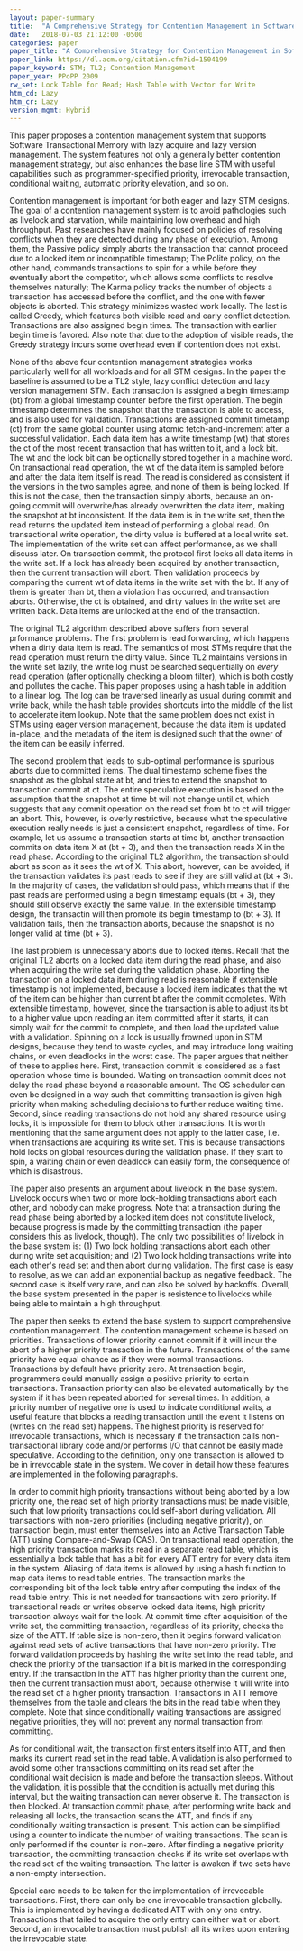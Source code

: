 ```yaml
---
layout: paper-summary
title:  "A Comprehensive Strategy for Contention Management in Software Transactional Memory"
date:   2018-07-03 21:12:00 -0500
categories: paper
paper_title: "A Comprehensive Strategy for Contention Management in Software Transactional Memory"
paper_link: https://dl.acm.org/citation.cfm?id=1504199
paper_keyword: STM; TL2; Contention Management
paper_year: PPoPP 2009
rw_set: Lock Table for Read; Hash Table with Vector for Write
htm_cd: Lazy
htm_cr: Lazy
version_mgmt: Hybrid
---
```


This paper proposes a contention management system that supports Software Transactional Memory with lazy acquire
and lazy version management. The system features not only a generally better contention management strategy, but
also enhances the base line STM with useful capabilities such as programmer-specified priority, irrevocable transaction,
conditional waiting, automatic priority elevation, and so on. 

Contention management is important for both eager and lazy STM designs. The goal of a contention management system is 
to avoid pathologies such as livelock and starvation, while maintaining low overhead and high throughput. Past researches
have mainly focused on policies of resolving conflicts when they are detected during any phase of execution. Among them, the 
Passive policy simply aborts the transaction that cannot proceed due to a locked item or incompatible timestamp; The 
Polite policy, on the other hand, commands transactions to spin for a while before they eventually abort the competitor,
which allows some conflicts to resolve themselves naturally; The Karma policy tracks the number of objects a transaction
has accessed before the conflict, and the one with fewer objects is aborted. This strategy minimizes wasted work locally.
The last is called Greedy, which features both visible read and early conflict detection. Transactions are also assigned
begin times. The transaction with earlier begin time is favored. Also note that due to the adoption of visible reads, the 
Greedy strategy incurs some overhead even if contention does not exist.

None of the above four contention management strategies works particularly well for all workloads and for all STM 
designs. In the paper the baseline is assumed to be a TL2 style, lazy conflict detection and lazy version management
STM. Each transaction is assigned a begin timestamp (bt) from a global timestamp counter before the first operation.
The begin timestamp determines the snapshot that the transaction is able to access, and is also used for validation.
Transactions are assigned commit timetamp (ct) from the same global counter using atomic fetch-and-increment after
a successful validation. Each data item has a write timestamp (wt) that stores the ct of the most recent transaction 
that has written to it, and a lock bit. The wt and the lock bit can be optionally stored together in a machine word. 
On transactional read operation, the wt of the data item is sampled before and after the data item itself is read. 
The read is considered as consistent if the versions in the two samples agree, and none of them is being locked. 
If this is not the case, then the transaction simply aborts, because an on-going commit will overwrite/has already 
overwritten the data item, making the snapshot at bt inconsistent. If the data item is in the write set, then the
read returns the updated item instead of performing a global read. On transactional write operation, the dirty value
is buffered at a local write set. The implementation of the write set can affect performance, as we shall discuss later.
On transaction commit, the protocol first locks all data items in the write set. If a lock has already been acquired 
by another transaction, then the current transaction will abort. Then validation proceeds by comparing the current wt
of data items in the write set with the bt. If any of them is greater than bt, then a violation has occurred, and 
transaction aborts. Otherwise, the ct is obtained, and dirty values in the write set are written back. Data items
are unlocked at the end of the transaction.

The original TL2 algorithm described above suffers from several prformance problems. The first problem is read 
forwarding, which happens when a dirty data item is read. The semantics of most STMs require that the read operation 
must return the dirty value. Since TL2 maintains versions in the write set lazily, the write log must be searched 
sequentially on *every* read operation (after optionally checking a bloom filter), which is both costly and pollutes 
the cache. This paper proposes using a hash table in addition to a linear log. The log can be traversed linearly
as usual during commit and write back, while the hash table provides shortcuts into the middle of the list to
accelerate item lookup. Note that the same problem does not exist in STMs using eager version management, because
the data item is updated in-place, and the metadata of the item is designed such that the owner of the item can be 
easily inferred.

The second problem that leads to sub-optimal performance is spurious aborts due to committed items. The dual timestamp scheme 
fixes the snapshot as the global state at bt, and tries to extend the snapshot to transaction commit at ct. The entire speculative
execution is based on the assumption that the snapshot at time bt will not change until ct, which suggests that any commit 
operation on the read set from bt to ct will trigger an abort. This, however, is overly restrictive, because what 
the speculative execution really needs is just a consistent snapshot, regardless of time. For example, let us assume a 
transaction starts at time bt, another transaction commits on data item X at (bt + 3), and then the transaction reads 
X in the read phase. According to the original TL2 algorithm, the transaction should abort as soon as it sees the wt
of X. This abort, however, can be avoided, if the transaction validates its past reads to see if they are still valid 
at (bt + 3). In the majority of cases, the validation should pass, which means that if the past reads are performed using
a begin timestamp equals (bt + 3), they should still observe exactly the same value. In the extensible timestamp design,
the transactin will then promote its begin timestamp to (bt + 3). If validation fails, then the transaction aborts,
because the snapshot is no longer valid at time (bt + 3). 

The last problem is unnecessary aborts due to locked items. Recall that the original TL2 aborts on a locked data item during
the read phase, and also when acquiring the write set during the validation phase. Aborting the transaction on a locked
data item during read is reasonable if extensible timestamp is not implemented, because a locked item indicates
that the wt of the item can be higher than current bt after the commit completes. With extensible timestamp, however,
since the transaction is able to adjust its bt to a higher value upon reading an item committed after it starts, 
it can simply wait for the commit to complete, and then load the updated value with a validation. Spinning on a lock
is usually frowned upon in STM designs, because they tend to waste cycles, and may introduce long waiting chains, or 
even deadlocks in the worst case. The paper argues that neither of these to applies here. First, transaction commit
is considered as a fast operation whose time is bounded. Waiting on transaction commit does not delay the read phase
beyond a reasonable amount. The OS scheduler can even be designed in a way such that committing transaction is given
high priority when making scheduling decisions to further reduce waiting time. Second, since reading transactions do
not hold any shared resource using locks, it is impossible for them to block other transactions. It is worth mentioning
that the same argument does not apply to the latter case, i.e. when transactions are acquiring its write set. This is 
because transactions hold locks on global resources during the validation phase. If they start to spin, a waiting chain or 
even deadlock can easily form, the consequence of which is disastrous.

The paper also presents an argument about livelock in the base system. Livelock occurs when two or more lock-holding 
transactions abort each other, and nobody can make progress. Note that a transaction during the read phase being aborted 
by a locked item does not constitute livelock, because progress is made by the committing transaction (the paper considers
this as livelock, though). The only two possibilities of livelock in the base system is: (1) Two lock holding transactions
abort each other during write set acquisition; and (2) Two lock holding transactions write into each other's read set
and then abort during validation. The first case is easy to resolve, as we can add an exponential backup as negative 
feedback. The second case is itself very rare, and can also be solved by backoffs. Overall, the base system presented 
in the paper is resistence to livelocks while being able to maintain a high throughput.

The paper then seeks to extend the base system to support comprehensive contention management. The contention management
scheme is based on priorities. Transactions of lower priority cannot commit if it will incur the abort of a higher priority
transaction in the future. Transactions of the same priority have equal chance as if they were normal transactions. Transactions 
by default have priority zero. At transaction begin, programmers could manually assign a positive priority to certain transactions. Transaction priority can also be elevated automatically by the system if it has been repeated aborted for several times.
In addition, a priority number of negative one is used to indicate conditional waits, a useful feature that blocks a 
reading transaction until the event it listens on (writes on the read set) happens. The highest priority is reserved
for irrevocable transactions, which is necessary if the transaction calls non-transactional library code and/or performs I/O
that cannot be easily made speculative. According to the definition, only one transaction is allowed to be in 
irrevocable state in the system. We cover in detail how these features are implemented in the following paragraphs.

In order to commit high priority transactions without being aborted by a low priority one, the read set of high
priority transactions must be made visible, such that low priority transactions could self-abort during validation.
All transactions with non-zero priorities (including negative priority), on transaction begin, must enter themselves into
an Active Transaction Table (ATT) using Compare-and-Swap (CAS). On transactional read operation, the high priority transaction
marks its read in a separate read table, which is essentially a lock table that has a bit for every ATT entry
for every data item in the system. Aliasing of data items is allowed by using a hash function to map data items to
read table entries. The transaction marks the corresponding bit of the lock table entry after computing the index 
of the read table entry. This is not needed for transactions with zero priority. If transactional reads or writes 
observe locked data items, high priority transaction always wait for the lock. At commit time after acquisition of the 
write set, the committing transaction, regardless of its priority, checks the size of the ATT. If table size is non-zero, 
then it begins forward validation against read sets of active transactions that have non-zero priority. The 
forward validation proceeds by hashing the write set into the read table, and check the priority of the transaction
if a bit is marked in the corresponding entry. If the transaction in the ATT has higher priority than the current one,
then the current transaction must abort, because otherwise it will write into the read set of a higher priority transaction.
Transactions in ATT remove themselves from the table and clears the bits in the read table when they complete.
Note that since conditionally waiting transactions are assigned negative priorities, they will not prevent any normal
transaction from committing.

As for conditional wait, the transaction first enters itself into ATT, and then marks its current read set in the read
table. A validation is also performed to avoid some other transactions committing on its read set after the 
conditional wait decision is made and before the transaction sleeps. Without the validation, it is possible that the 
condition is actually met during this interval, but the waiting transaction can never observe it. The transaction is then
blocked. At transaction commit phase, after performing write back and releasing all locks, the transaction scans the 
ATT, and finds if any conditionally waiting transaction is present. This action can be simplified using a counter to 
indicate the number of waiting transactions. The scan is only performed if the counter is non-zero. After finding a 
negative priority transaction, the committing transaction checks if its write set overlaps with the read set of the 
waiting transaction. The latter is awaken if two sets have a non-empty intersection.

Special care needs to be taken for the implementation of irrevocable transactions. First, there can only be one irrevocable 
transaction globally. This is implemented by having a dedicated ATT with only one entry. Transactions that failed to 
acquire the only entry can either wait or abort. Second, an irrevocable transaction must publish all its writes upon 
entering the irrevocable state. 